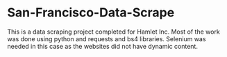 # San-Francisco-Data-Scrape

This is a data scraping project completed for Hamlet Inc. Most of the work was done using python and requests and bs4 libraries. Selenium was needed in this case as the websites did not have dynamic content.
